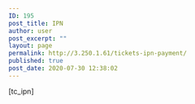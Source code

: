 ```yaml
---
ID: 195
post_title: IPN
author: user
post_excerpt: ""
layout: page
permalink: http://3.250.1.61/tickets-ipn-payment/
published: true
post_date: 2020-07-30 12:38:02
---
```

[tc_ipn]